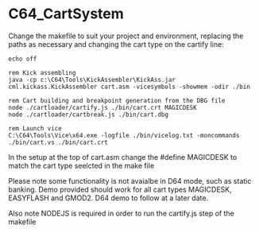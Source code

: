 # C64_CartSystem

Change the makefile to suit your project and environment, replacing the paths as necessary and changing the cart type on the cartify line:

```
echo off

rem Kick assembling
java -cp c:\C64\Tools\KickAssembler\KickAss.jar cml.kickass.KickAssembler cart.asm -vicesymbols -showmem -odir ./bin

rem Cart building and breakpoint generation from the DBG file
node ./cartloader/cartify.js ./bin/cart.crt MAGICDESK
node ./cartloader/cartbreak.js ./bin/cart.dbg

rem Launch vice
C:\C64\Tools\Vice\x64.exe -logfile ./bin/vicelog.txt -moncommands ./bin/cart.vs ./bin/cart.crt
```

In the setup at the top of cart.asm change the #define MAGICDESK to match the cart type seelcted in the make file

Please note some functionality is not avaialbe in D64 mode, such as static banking. Demo provided should work for all cart types MAGICDESK, EASYFLASH and GMOD2. D64 demo to follow at a later date.

Also note NODEJS is required in order to run the cartify.js step of the makefile
